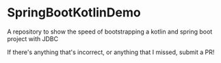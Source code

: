 # SpringBootKotlinDemo
A repository to show the speed of bootstrapping a kotlin and spring boot project with JDBC

If there's anything that's incorrect, or anything that I missed, submit a PR!
